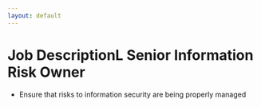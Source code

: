 ```yaml
---
layout: default
---
```

# Job DescriptionL Senior Information Risk Owner

* Ensure that risks to information security are being properly managed